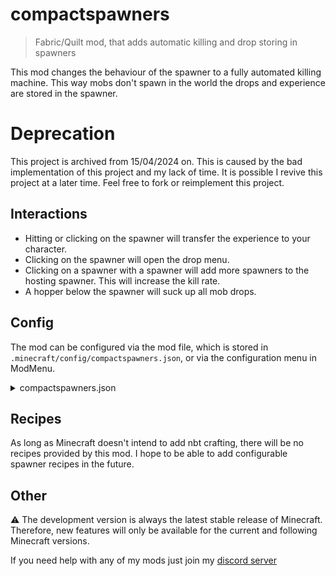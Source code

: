 # compactspawners

> Fabric/Quilt mod, that adds automatic killing and drop storing in spawners

This mod changes the behaviour of the spawner to a fully automated killing machine. This way mobs don't spawn in the
world the drops and experience are stored in the spawner.

# Deprecation
This project is archived from 15/04/2024 on. This is caused by the bad implementation of this project and my lack of time. 
It is possible I revive this project at a later time. Feel free to fork or reimplement this project.

## Interactions

- Hitting or clicking on the spawner will transfer the experience to your character.
- Clicking on the spawner will open the drop menu.
- Clicking on a spawner with a spawner will add more spawners to the hosting spawner. This will increase the kill rate.
- A hopper below the spawner will suck up all mob drops.

## Config

The mod can be configured via the mod file, which is stored in `.minecraft/config/compactspawners.json`, or via the 
configuration menu in ModMenu.
<details>
<summary>compactspawners.json</summary>

```json
{
  "maxMergedSpawners": -1, // defines the number of spawners that can be merged into one
  "maxStoredExp": -1, // the maximum amount of experience stored in a hosting spawner
  "silkBreakSpawners": true,  // decides whether you can break a spawner with silk touch
  "requiredPlayerDistance": 32,  // the minimum player distance for the spawner to work
  "mobsPerSpawner": 4,  // defines how many mobs should spawn per spawner per period
  "luck": 1.0 // defines with what value of luck an entity should be killed inside a spawner
}
```
</details>

## Recipes
As long as Minecraft doesn't intend to add nbt crafting, there will be no recipes provided by this mod. I hope to be able to add 
configurable spawner recipes in the future.

## Other

⚠️ The development version is always the latest stable release of Minecraft.
Therefore, new features will only be available for the current and following Minecraft versions.

If you need help with any of my mods just join my [discord server](https://nyon.dev/discord)
